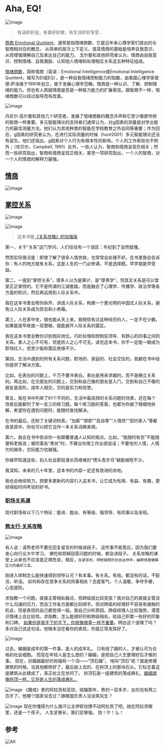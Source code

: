 # Aha, EQ!

![image](https://user-images.githubusercontent.com/101796938/158774436-dbcaf48f-c48b-4f5c-bf67-7ac32c13b1c8.png)
> 有话好好说，有事好好做，有生活好好享受...

[情商 Emotional Quotient]()，通常是指情绪商数，它是近年来心理学家们提出的与智商相对应的概念。 从简单的层次上下定义，提高情商的基础是培养自我意识，从而增强理解自己及表达自己的能力。 戈尔曼和其他研究者认为，情商由自我意识、控制情绪、自我激励、认知他人情绪和处理相互关系这五种特征组成。

[情绪商数](https://zh.wikipedia.org/wiki/情緒商數)，简称情商（英语：Emotional Intelligence或Emotional Intelligence Quotient，缩写为EI或EQ），是一种自我情绪控制能力的指数，由美国心理学家彼德·萨洛维于1991年创立，属于发展心理学范畴。情商是一种认识、了解、控制情绪的能力。但也有人质疑情商是否是一种智力能力的扩展表现。跟智商不一样，情绪商数可以经过指导而有改善。

![image](https://user-images.githubusercontent.com/101796938/158776386-5faf086c-b949-45d9-a5e2-555f0b0a1a84.png)

丹尼尔·高尔曼和其他几个研究者，发展了情绪商数的概念并声称它至少像更传统的智商一样重要。多元智能理论的支持者们通常认为，对g因素的测量是对学业能力的最佳测量方法。他们认为其他种类的智能在学校教育之外会同等重要；作为回应，g因素的研究者认为，在进行实际测量的时候（hunt2001）多元智能理论还没有诞生。他们还指出，g因素对个人行为有根本性的影响，个人的工作表现也不例外；（坎贝尔，Campbell, 1991）此外，一些人认为，智商和情商呈现负相关；然而一些研究指出，智商和情商呈现正相关，甚至一项研究指出，一个人的智商，对一个人的情商的解释力最强。

## [情商](https://book.douban.com/subject/30181152/)

![image](https://user-images.githubusercontent.com/101796938/158774597-07ef8c98-6b92-40a6-8438-a8cd68d0e9de.png)

## [掌控关系](https://book.douban.com/subject/33425614/)

![image](https://user-images.githubusercontent.com/101796938/158777496-cae6730a-9676-4977-837a-cb8f985d6406.png)

![image](https://user-images.githubusercontent.com/101796938/158780268-6a75b1a7-374b-4192-bf9c-d5d0bcc595b7.png)
> 这本书是[《关系攻略》的加强版](https://www.dedao.cn/course/article?id=Ozpeyw8lG6QaXkY1vVRd1ZoA75NLBb)

第一，关于“关系”这门学问，人们往往有一个误区：年纪到了自然就懂。

然而实际情况是：即使了解了很多人情世故，也常常会处理不好。在书里我会告诉你：有人的地方就有关系，这是人生的一门必修课，不是选择题。早学就能早受益。

第二，一提到“掌控关系”，很多人以为是算计，是“厚黑学”，但其实关系是可以堂堂正正掌控的。它不是所谓的江湖套路，而是融合了心理学、传播学、政治学等各方面的知识，然后再运用到人际关系中。

我在这本书里会帮你拆开、讲透人际关系，构建一个更光明的中国式人际关系，避免让人际关系成为禁忌和小黑箱。

第三，人在家中坐，锅也能从天上来。我相信有过这种经历的人，一定不在少数。如果能提早练就一双慧眼，就能避开人际关系的雷区。

我在这本书里会教你识别炮灰岗位，巧妙处理和控制狂领导、有野心的同事之间的关系。害人之心不可有，但是防人之心不可无。读完这本书，你不一定能一朝成为职场红人，但至少能和雷区绝缘不少。

第四，生活中遇到的所有关系问题，职场的、家庭的、社会交往的，我都在书中给你提供了解决方案。

比如，在表白的问题上，千万不要冷表白。表白是用来求婚的，而不是确立关系的。再比如，在交朋友的问题上，交到和自己像的朋友是入门，交到和自己不像的朋友是高阶。成年人相交，交的是实力和信誉。

第五，我在书中列举了61个不同的，生活中最高频的关系问题的场景，还在每个场景后面都列了举一反三的练习题。每个练习题的答案，也都为你做了精细地拆解，希望你在遇到问题时，能随时查找解决。

在书的最后，还附了关键词检索，“加薪”“辞职”“高自尊”“人情债”“契约家人”等都收录其中，你也可以把它当作一本关系词典来用。

第六，我会在书中告诉你一些颠覆普通人认知的观点。比如，“我随时有空”不能随便和老板说；被同事告“黑状”时，不建议你用工作业绩说话；不要怕欠人情，人情欠的越多，交际能力也越强。

你越早知道这些，初入社会那段漫长而艰难的“愣头青岁月”越能缩短不少。

我深知，未来的几十年里，这本书的内容一定还有改进的余地。

我也会继续努力，把更多更新的内容引入这本书，让它成为有用、有益、有趣，更经得起时间考验的好书。

### [职场关系课](https://www.dedao.cn/course/article?id=rykaNlMY5gn3JqkgeK7EAROW0DLjev) 

现代职场有以下几个特征：能进、能出、有等级、强领导、有同事以及坐班。

### [熊太行·关系攻略](https://www.dedao.cn/course/detail?id=D75xge6dAqWVpPasg8VYRzmGO14jPZ)

![image](https://user-images.githubusercontent.com/101796938/158779870-4024d263-c7ca-4ed3-a334-414b11d24a32.png)


有人说：请熊老师不要在回复留言的时候讲段子。
这件事不能答应，因为我们要发心向行业大牛学习。
佛陀和耶稣回答问题的时候，都会讲段子。
关系攻略的课堂上从来也不应该是正襟危坐，相反，`在紧张的、明枪暗箭的社会丛林中，幽默感是缓解压力的最好工具。`

刚进入体制怎么能快速得到领导认可？有本事。有关系。有钱。都没有的话，干脏活，听话。
如何和存在竞争关系的同事相处？态度客气，个人温暖，争夺手硬，心态提防。

求指教一个问题，直接主管相处融洽，但跨级就比较变扭？我对自己的直接主管没什么沟通的压力，而且工作各方面都比较顺手。但对跨级的经理好不容易有接触的机会，但是表现的自己都觉得一般。我自己分析原因，跨级经理人比较强势，潜意识情绪上会比较怵。求指教，怎么能很好的和跨级相处，给自己积累一些好的印象和口碑。
[如果你是我手下的手下，你就像根草一样不重要](https://www.dedao.cn/course/article?id=BM30m4na5NkyKQjdGVjvDg7Eowd2GW)。明白这个道理了吗？多对自己说这句话，他根本没在看你的表现，你就正常发挥好了。

![image](https://user-images.githubusercontent.com/101796938/158780570-b992672c-d1ee-47d4-9387-49f929cbec91.png)

过去，婚姻是成年的第一件事，是人的成年礼。
只有结了婚的人，才被认可为合格的社会细胞。
而现在年轻人是怎么想的？婚姻，是把自己人生整理好后才做的事。
现在，对婚姻最好的祝福有一个词——“顶石婚”。 
啥叫“顶石”呢？就是修建建筑的时候，当其他都修好了，最后放上去的、在拱顶上的那块石头。它标志着这座建筑从此建成了，真正屹立在世间了。
拱顶石是一座建筑的落成典礼，[婚姻就像拱顶一样，它将是人生的落成典礼。](https://www.dedao.cn/course/article?id=0mPqglk6GzZwKrGwqVMLBEO3ba2ARN)

![image](https://user-images.githubusercontent.com/101796938/158781107-4dc2f88f-2915-40ba-80fc-6d09e2f3a367.png)
《魔戒》里的阿拉贡和亚玟，结婚那年，男的一百多岁，女的也有两三百岁了。他哪个国家没去过？跟哪国负责人没谈笑风生？

![image](https://user-images.githubusercontent.com/101796938/158781329-504a86ff-ae0e-468d-931a-e5213dd3c754.png)
现在你懂得为什么骆汗公主伊欧玟撩不动阿拉贡了吧。她在阿拉贡眼里，还是一个孩子。
人生足够长，我们足够强。
怕！什！么！

## 参考

![Alt](https://repobeats.axiom.co/api/embed/c0b52d4b501fee385c8d8dccfdc2edc0c59146e4.svg "Repobeats analytics image")
